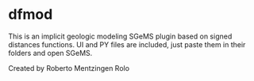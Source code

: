 # dfmod

This is an implicit geologic modeling SGeMS plugin based on signed distances functions. UI and PY files are included, just paste them in their folders and open SGeMS.

Created by Roberto Mentzingen Rolo

